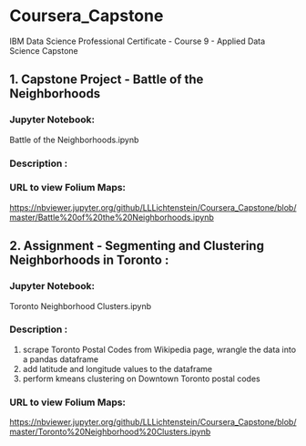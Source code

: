 # Coursera_Capstone
IBM Data Science Professional Certificate - Course 9 - Applied Data Science Capstone

## 1. Capstone Project - Battle of the Neighborhoods
### Jupyter Notebook: 
Battle of the Neighborhoods.ipynb

### Description :

### URL to view Folium Maps:
https://nbviewer.jupyter.org/github/LLLichtenstein/Coursera_Capstone/blob/master/Battle%20of%20the%20Neighborhoods.ipynb


## 2. Assignment - Segmenting and Clustering Neighborhoods in Toronto :
### Jupyter Notebook: 
Toronto Neighborhood Clusters.ipynb

### Description :
1. scrape Toronto Postal Codes from Wikipedia page, wrangle the data into a pandas dataframe
2. add latitude and longitude values to the dataframe
3. perform kmeans clustering on Downtown Toronto postal codes

### URL to view Folium Maps:
https://nbviewer.jupyter.org/github/LLLichtenstein/Coursera_Capstone/blob/master/Toronto%20Neighborhood%20Clusters.ipynb
